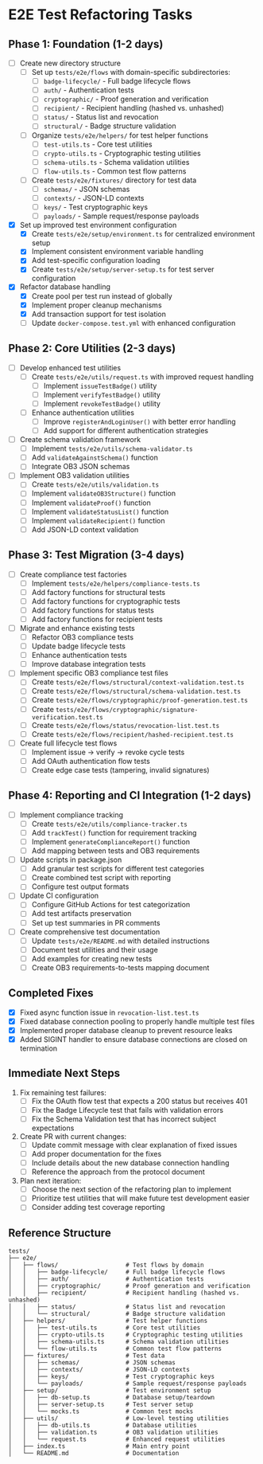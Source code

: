 # E2E Test Refactoring Tasks

## Phase 1: Foundation (1-2 days)

- [ ] Create new directory structure
  - [ ] Set up `tests/e2e/flows` with domain-specific subdirectories:
    - [ ] `badge-lifecycle/` - Full badge lifecycle flows
    - [ ] `auth/` - Authentication tests
    - [ ] `cryptographic/` - Proof generation and verification
    - [ ] `recipient/` - Recipient handling (hashed vs. unhashed)
    - [ ] `status/` - Status list and revocation
    - [ ] `structural/` - Badge structure validation
  - [ ] Organize `tests/e2e/helpers/` for test helper functions
    - [ ] `test-utils.ts` - Core test utilities
    - [ ] `crypto-utils.ts` - Cryptographic testing utilities
    - [ ] `schema-utils.ts` - Schema validation utilities
    - [ ] `flow-utils.ts` - Common test flow patterns
  - [ ] Create `tests/e2e/fixtures/` directory for test data
    - [ ] `schemas/` - JSON schemas
    - [ ] `contexts/` - JSON-LD contexts
    - [ ] `keys/` - Test cryptographic keys
    - [ ] `payloads/` - Sample request/response payloads

- [x] Set up improved test environment configuration
  - [x] Create `tests/e2e/setup/environment.ts` for centralized environment setup
  - [x] Implement consistent environment variable handling
  - [x] Add test-specific configuration loading
  - [x] Create `tests/e2e/setup/server-setup.ts` for test server configuration

- [x] Refactor database handling
  - [x] Create pool per test run instead of globally
  - [x] Implement proper cleanup mechanisms
  - [x] Add transaction support for test isolation
  - [ ] Update `docker-compose.test.yml` with enhanced configuration

## Phase 2: Core Utilities (2-3 days)

- [ ] Develop enhanced test utilities
  - [ ] Create `tests/e2e/utils/request.ts` with improved request handling
    - [ ] Implement `issueTestBadge()` utility
    - [ ] Implement `verifyTestBadge()` utility
    - [ ] Implement `revokeTestBadge()` utility
  - [ ] Enhance authentication utilities
    - [ ] Improve `registerAndLoginUser()` with better error handling
    - [ ] Add support for different authentication strategies

- [ ] Create schema validation framework
  - [ ] Implement `tests/e2e/utils/schema-validator.ts`
  - [ ] Add `validateAgainstSchema()` function
  - [ ] Integrate OB3 JSON schemas

- [ ] Implement OB3 validation utilities
  - [ ] Create `tests/e2e/utils/validation.ts`
  - [ ] Implement `validateOB3Structure()` function
  - [ ] Implement `validateProof()` function
  - [ ] Implement `validateStatusList()` function
  - [ ] Implement `validateRecipient()` function
  - [ ] Add JSON-LD context validation

## Phase 3: Test Migration (3-4 days)

- [ ] Create compliance test factories
  - [ ] Implement `tests/e2e/helpers/compliance-tests.ts`
  - [ ] Add factory functions for structural tests
  - [ ] Add factory functions for cryptographic tests
  - [ ] Add factory functions for status tests
  - [ ] Add factory functions for recipient tests

- [ ] Migrate and enhance existing tests
  - [ ] Refactor OB3 compliance tests
  - [ ] Update badge lifecycle tests
  - [ ] Enhance authentication tests
  - [ ] Improve database integration tests

- [ ] Implement specific OB3 compliance test files
  - [ ] Create `tests/e2e/flows/structural/context-validation.test.ts`
  - [ ] Create `tests/e2e/flows/structural/schema-validation.test.ts`
  - [ ] Create `tests/e2e/flows/cryptographic/proof-generation.test.ts`
  - [ ] Create `tests/e2e/flows/cryptographic/signature-verification.test.ts`
  - [ ] Create `tests/e2e/flows/status/revocation-list.test.ts`
  - [ ] Create `tests/e2e/flows/recipient/hashed-recipient.test.ts`

- [ ] Create full lifecycle test flows
  - [ ] Implement issue → verify → revoke cycle tests
  - [ ] Add OAuth authentication flow tests
  - [ ] Create edge case tests (tampering, invalid signatures)

## Phase 4: Reporting and CI Integration (1-2 days)

- [ ] Implement compliance tracking
  - [ ] Create `tests/e2e/utils/compliance-tracker.ts`
  - [ ] Add `trackTest()` function for requirement tracking
  - [ ] Implement `generateComplianceReport()` function
  - [ ] Add mapping between tests and OB3 requirements

- [ ] Update scripts in package.json
  - [ ] Add granular test scripts for different test categories
  - [ ] Create combined test script with reporting
  - [ ] Configure test output formats

- [ ] Update CI configuration
  - [ ] Configure GitHub Actions for test categorization
  - [ ] Add test artifacts preservation
  - [ ] Set up test summaries in PR comments

- [ ] Create comprehensive test documentation
  - [ ] Update `tests/e2e/README.md` with detailed instructions
  - [ ] Document test utilities and their usage
  - [ ] Add examples for creating new tests
  - [ ] Create OB3 requirements-to-tests mapping document

## Completed Fixes

- [x] Fixed async function issue in `revocation-list.test.ts`
- [x] Fixed database connection pooling to properly handle multiple test files
- [x] Implemented proper database cleanup to prevent resource leaks
- [x] Added SIGINT handler to ensure database connections are closed on termination

## Immediate Next Steps

1. Fix remaining test failures:
   - [ ] Fix the OAuth flow test that expects a 200 status but receives 401
   - [ ] Fix the Badge Lifecycle test that fails with validation errors
   - [ ] Fix the Schema Validation test that has incorrect subject expectations

2. Create PR with current changes:
   - [ ] Update commit message with clear explanation of fixed issues
   - [ ] Add proper documentation for the fixes
   - [ ] Include details about the new database connection handling
   - [ ] Reference the approach from the protocol document

3. Plan next iteration:
   - [ ] Choose the next section of the refactoring plan to implement
   - [ ] Prioritize test utilities that will make future test development easier
   - [ ] Consider adding test coverage reporting

## Reference Structure

```
tests/
├── e2e/
│   ├── flows/                   # Test flows by domain
│   │   ├── badge-lifecycle/     # Full badge lifecycle flows
│   │   ├── auth/                # Authentication tests
│   │   ├── cryptographic/       # Proof generation and verification
│   │   ├── recipient/           # Recipient handling (hashed vs. unhashed)
│   │   ├── status/              # Status list and revocation
│   │   └── structural/          # Badge structure validation
│   ├── helpers/                 # Test helper functions
│   │   ├── test-utils.ts        # Core test utilities
│   │   ├── crypto-utils.ts      # Cryptographic testing utilities
│   │   ├── schema-utils.ts      # Schema validation utilities
│   │   └── flow-utils.ts        # Common test flow patterns
│   ├── fixtures/                # Test data
│   │   ├── schemas/             # JSON schemas
│   │   ├── contexts/            # JSON-LD contexts
│   │   ├── keys/                # Test cryptographic keys
│   │   └── payloads/            # Sample request/response payloads
│   ├── setup/                   # Test environment setup
│   │   ├── db-setup.ts          # Database setup/teardown
│   │   ├── server-setup.ts      # Test server setup
│   │   └── mocks.ts             # Common test mocks
│   ├── utils/                   # Low-level testing utilities
│   │   ├── db-utils.ts          # Database utilities
│   │   ├── validation.ts        # OB3 validation utilities 
│   │   └── request.ts           # Enhanced request utilities
│   ├── index.ts                 # Main entry point
│   └── README.md                # Documentation
``` 